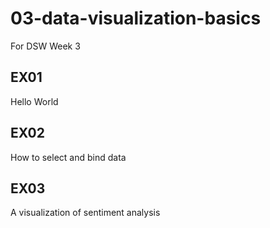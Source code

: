 # 03-data-visualization-basics
For DSW Week 3

## EX01

Hello World

## EX02

How to select and bind data

## EX03

A visualization of sentiment analysis